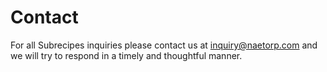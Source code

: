 # Contact

For all Subrecipes inquiries please contact us at inquiry@naetorp.com and we will try to respond in a timely and thoughtful manner.
